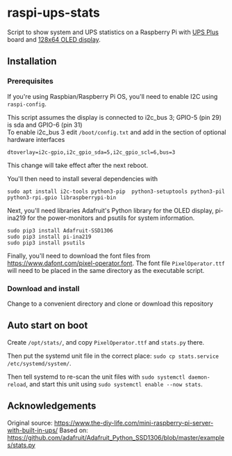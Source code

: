 # raspi-ups-stats

Script to show system and UPS statistics on a Raspberry Pi with [UPS Plus](https://wiki.52pi.com/index.php/UPS_Plus_SKU:_EP-0136?spm=a2g0o.detail.1000023.17.4bfb6b35vkFvoW) board and [128x64 OLED display](https://www.amazon.com/dp/B08LYL7QFQ?psc=1&ref=ppx_pop_dt_b_product_details).

## Installation

### Prerequisites

If you're using Raspbian/Raspberry Pi OS, you'll need to enable I2C using `raspi-config`.  

This script assumes the display is connected to i2c_bus 3; GPIO-5 (pin 29) is sda and GPIO-6 (pin 31)   
To enable i2c_bus 3 edit `/boot/config.txt` and add in the section of optional hardware interfaces
```
dtoverlay=i2c-gpio,i2c_gpio_sda=5,i2c_gpio_scl=6,bus=3
```
This change will take effect after the next reboot.

You'll then need to install several dependencies with 
```
sudo apt install i2c-tools python3-pip  python3-setuptools python3-pil python3-rpi.gpio libraspberrypi-bin
```

Next, you'll need libraries Adafruit's Python library for the OLED display, pi-ina219 for the power-monitors and psutils for system information. 
```
sudo pip3 install Adafruit-SSD1306
sudo pip3 install pi-ina219
sudo pip3 install psutils
```

Finally, you'll need to download the font files from https://www.dafont.com/pixel-operator.font.  The font file `PixelOperator.ttf` will need to be placed in the same directory as the executable script.

### Download and install

Change to a convenient directory and  clone or download this repository

## Auto start on boot
Create `/opt/stats/`, and copy `PixelOperator.ttf` and `stats.py` there.

Then put the systemd unit file in the correct place: `sudo cp stats.service /etc/systemd/system/`.

Then tell systemd to re-scan the unit files with `sudo systemctl daemon-reload`, and start this unit using `sudo systemctl enable --now stats`.

## Acknowledgements

Original source: https://www.the-diy-life.com/mini-raspberry-pi-server-with-built-in-ups/
Based on: https://github.com/adafruit/Adafruit_Python_SSD1306/blob/master/examples/stats.py
